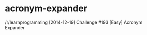 acronym-expander
================

/r/learnprogramming [2014-12-19] Challenge #193 [Easy] Acronym Expander
